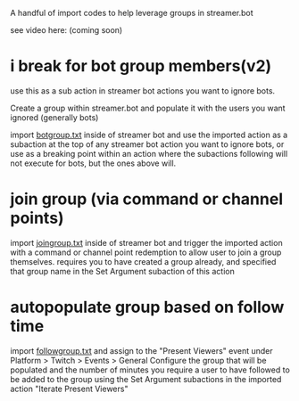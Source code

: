 A handful of import codes to help leverage groups in streamer.bot

see video here: (coming soon)

# i break for bot group members(v2)

use this as a sub action in streamer bot actions you want to ignore bots.

Create a group within streamer.bot and populate it with the users you want ignored (generally bots)

import [botgroup.txt](https://raw.githubusercontent.com/phlare/streamer-bot-examples/main/Leveraging%20Groups/botgroup.txt) inside of streamer bot and use the imported action as a subaction at the top of any streamer bot action you want to ignore bots, or use as a breaking point within an action where the subactions following will not execute for bots, but the ones above will.


# join group (via command or channel points)

import [joingroup.txt](https://raw.githubusercontent.com/phlare/streamer-bot-examples/main/Leveraging%20Groups/joingroup.txt) inside of streamer bot and trigger the imported action with a command or channel point redemption to allow user to join a group themselves.   requires you to have created a group already, and specified that group name in the Set Argument subaction of this action


# autopopulate group based on follow time

import [followgroup.txt](https://raw.githubusercontent.com/phlare/streamer-bot-examples/main/Leveraging%20Groups/followergroup.txt) and assign to the "Present Viewers" event under Platform > Twitch > Events > General
Configure the group that will be populated and the number of minutes you require a user to have followed to be added to the group using the Set Argument subactions in the imported action "Iterate Present Viewers"